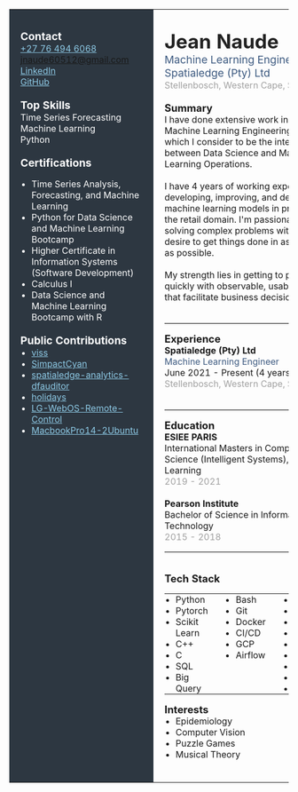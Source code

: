 <table style="width:100%;table-layout:fixed;border-collapse:collapse;">
<tr>
<td valign="top" width="33%" style="background-color:#2d3741;color:#fff;padding:20px;min-width:220px;">

<span style="font-size:1.2em;"><b>Contact</b></span><br>
<a href="tel:+27764946068" style="color:#8ecae6;">+27 76 494 6068</a><br>
<a href="mailto:jnaude60512@gmail.com" style="color:#8ecae6;">jnaude60512@gmail.com</a><br>
<a href="https://www.linkedin.com/in/jean-naude" style="color:#8ecae6;">LinkedIn</a><br>
<a href="https://github.com/twigglits" style="color:#8ecae6;">GitHub</a><br>
<br>
<span style="font-size:1.2em;"><b>Top Skills</b></span><br>
Time Series Forecasting<br>
Machine Learning<br>
Python<br>
<br>
<span style="font-size:1.2em;"><b>Certifications</b></span><br>
<ul style="margin-top:0;margin-bottom:0;padding-left:20px;">
  <li>Time Series Analysis, Forecasting, and Machine Learning</li>
  <li>Python for Data Science and Machine Learning Bootcamp</li>
  <li>Higher Certificate in Information Systems (Software Development)</li>
  <li>Calculus I</li>
  <li>Data Science and Machine Learning Bootcamp with R</li>
</ul>
<br>
<span style="font-size:1.2em;"><b>Public Contributions</b></span><br>
<ul style="margin-top:0;margin-bottom:0;padding-left:20px;">
  <li><a href="https://github.com/twigglits/viss" style="color:#8ecae6;">viss</a></li>
  <li><a href="https://github.com/j0r1/simpactcyan" style="color:#8ecae6;">SimpactCyan</a></li>
  <li><a href="https://pypi.org/project/spatialedge-analytics-dfauditor/" style="color:#8ecae6;">spatialedge-analytics-dfauditor</a></li>
  <li><a href="https://github.com/vacanza/holidays" style="color:#8ecae6;">holidays</a></li>
  <li><a href="https://github.com/madmicio/LG-WebOS-Remote-Control" style="color:#8ecae6;">LG-WebOS-Remote-Control</a></li>
  <li><a href="https://github.com/twigglits/MacbookPro14-2Ubuntu" style="color:#8ecae6;">MacbookPro14-2Ubuntu</a></li>
</ul>

</td>
<td valign="top" width="67%" style="padding:20px;">

<span style="font-size:2.2em;font-weight:bold;color:#222;">Jean Naude</span><br>
<span style="font-size:1.2em;color:#3d5a80;">Machine Learning Engineer at Spatialedge (Pty) Ltd</span><br>
<span style="color:#a1a1a1;">Stellenbosch, Western Cape, South Africa</span>
<br><br>
<span style="font-size:1.15em;"><b>Summary</b></span><br>
I have done extensive work in the Machine Learning Engineering space, which I consider to be the intersection between Data Science and Machine Learning Operations.<br><br>
I have 4 years of working experience developing, improving, and deploying machine learning models in production in the retail domain. I'm passionate about solving complex problems with a strong desire to get things done in as lean a way as possible.<br><br>
My strength lies in getting to production quickly with observable, usable results that facilitate business decision-making.<br><br>
<hr style="border:0;border-top:1px solid #e0e0e0;">

<span style="font-size:1.15em;"><b>Experience</b></span><br>
<b>Spatialedge (Pty) Ltd</b><br>
<span style="color:#3d5a80;">Machine Learning Engineer</span><br>
June 2021 - Present (4 years 1 month)<br>
<span style="color:#a1a1a1;">Stellenbosch, Western Cape, South Africa</span>
<br><br>
<hr style="border:0;border-top:1px solid #e0e0e0;">

<span style="font-size:1.15em;"><b>Education</b></span><br>
<b>ESIEE PARIS</b><br>
International Masters in Computer Science (Intelligent Systems), Machine Learning<br>
<span style="color:#a1a1a1;">2019 - 2021</span><br><br>
<b>Pearson Institute</b><br>
Bachelor of Science in Information Technology<br>
<span style="color:#a1a1a1;">2015 - 2018</span>

<hr style="border:0;border-top:1px solid #e0e0e0;">
<br>
<span style="font-size:1.15em;"><b>Tech Stack</b></span><br>
<table style="display:inline-table;width:auto;border:none;"><tr><td style="vertical-align:top;padding:0 30px 0 0;border:none;">
<ul style="margin-top:0;margin-bottom:0;padding-left:20px;list-style-type:disc;">
  <li>Python</li>
  <li>Pytorch</li>
  <li>Scikit Learn</li>
  <li>C++</li>
  <li>C</li>
  <li>SQL</li>
  <li>Big Query</li>
</ul>
</td><td style="vertical-align:top;padding:0;border:none;">
<ul style="margin-top:0;margin-bottom:0;padding-left:20px;list-style-type:disc;">
  <li>Bash</li>
  <li>Git</li>
  <li>Docker</li>
  <li>CI/CD</li>
  <li>GCP</li>
  <li>Airflow</li>
</ul>
</td><td style="vertical-align:top;padding:0 0 0 30px;border:none;">
<ul style="margin-top:0;margin-bottom:0;padding-left:20px;list-style-type:disc;">
  <li>Kubernetes</li>
  <li>Terraform</li>
  <li>Helm</li>
  <li>React</li>
  <li>TypeScript</li>
  <li>Redis DB</li>
  <li>Tensorflow</li>
  <li>Gitlab</li>
  <li>Linux</li>
</ul>
</td></tr></table>
<br>
<span style="font-size:1.15em;"><b>Interests</b></span><br>
<ul style="margin-top:0;margin-bottom:0;padding-left:20px;">
  <li>Epidemiology</li>
  <li>Computer Vision</li>
  <li>Puzzle Games</li>
  <li>Musical Theory</li>
</ul>

<br>
</td>
</tr>
</table>
